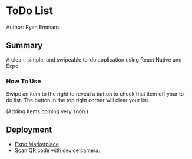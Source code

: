 # ToDo List

Author: Ryan Emmans

## Summary

A clean, simple, and swipeable to-do application using React Native and Expo.

### How To Use

Swipe an item to the right to reveal a button to check that item off your to-do list. The button in the top right corner will clear your list.

(Adding items coming very soon.)

## Deployment

- [Expo Marketplace](https://expo.dev/@ryanemmans/js-401d44-class-41)
- Scan QR code with device camera.
